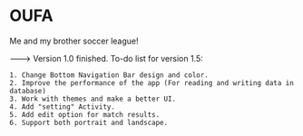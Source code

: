# OUFA
Me and my brother soccer league!

---> Version 1.0 finished. To-do list for version 1.5:

	1. Change Bottom Navigation Bar design and color.
	2. Improve the performance of the app (For reading and writing data in database)
	3. Work with themes and make a better UI.
	4. Add "setting" Activity.
	5. Add edit option for match results.
	6. Support both portrait and landscape.

